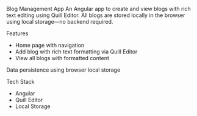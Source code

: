 Blog Management App
An Angular app to create and view blogs with rich text editing using Quill Editor. All blogs are stored locally in the browser using local storage—no backend required.

Features
- Home page with navigation
- Add blog with rich text formatting via Quill Editor
- View all blogs with formatted content

Data persistence using browser local storage

Tech Stack
- Angular
- Quill Editor
- Local Storage
